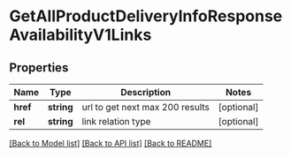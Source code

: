 # GetAllProductDeliveryInfoResponseAvailabilityV1Links

## Properties
Name | Type | Description | Notes
------------ | ------------- | ------------- | -------------
**href** | **string** | url to get next max 200 results | [optional] 
**rel** | **string** | link relation type | [optional] 

[[Back to Model list]](../../README.md#documentation-for-models) [[Back to API list]](../../README.md#documentation-for-api-endpoints) [[Back to README]](../../README.md)

